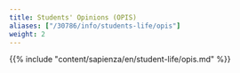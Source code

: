 ```yaml
---
title: Students' Opinions (OPIS)
aliases: ["/30786/info/students-life/opis"]
weight: 2
---
```


{{% include "content/sapienza/en/student-life/opis.md" %}}

